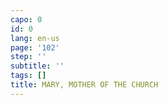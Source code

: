 ```yaml
---
capo: 0
id: 0
lang: en-us
page: '102'
step: ''
subtitle: ''
tags: []
title: MARY, MOTHER OF THE CHURCH
---
```

